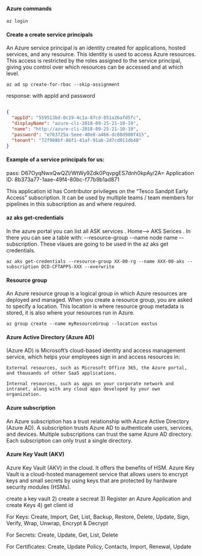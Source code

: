 
#### Azure commands


`az login`



#### Create a create service principals

An Azure service principal is an identity created for applications, hosted services, and any resource. This identity is used  to access Azure resources. 
This access is restricted by the roles assigned to the service principal, giving you control over which resources can be accessed and 
at which level. 

```
az ad sp create-for-rbac --skip-assignment
```

response: with appId and password
```json

{
  "appId": "559513bd-0c19-4c1a-87cd-851a26afd5fc",
  "displayName": "azure-cli-2018-09-25-21-10-19",
  "name": "http://azure-cli-2018-09-25-21-10-19",
  "password": "e763725a-5eee-40e8-a466-dc88d980f415",
  "tenant": "72f988bf-86f1-41af-91ab-2d7cd011db48"
}

```

#### Example of a service principals for us:

pass: D67OyqNwxQwQZl/WtWy9Zdk0PqvpgES7dnh0kpAy/2A=
Application ID: 8b373a77-1aae-49f4-80bc-f77b9b1ad871

This application id has Contributor privileges on the “Tesco Sandpit Early Access” subscription.
It can be used by multiple teams / team members for pipelines in this subscription as and where required.




#### az aks get-credentials

In the azure portal you can list all ASK services . Home--> AKS Serices . In there you can see a table with:
--resource-group   --name node name   --subscription. These vlaues are going to be used in the az aks get credentials.

```
az aks get-credentials --resource-group XX-00-rg --name XXX-00-aks --subscription DCD-CFTAPPS-XXX --overwrite
```

#### Resource group

An Azure resource group is a logical group in which Azure resources are deployed and managed. When you create a resource group, you are asked to specify a location. This location is where resource group metadata is stored, it is also where your resources run in Azure.


`az group create --name myResourceGroup --location eastus`


####  Azure Active Directory (Azure AD) 

(Azure AD)  is Microsoft’s cloud-based identity and access management service, which helps your employees sign in and access resources in:

    External resources, such as Microsoft Office 365, the Azure portal, and thousands of other SaaS applications.

    Internal resources, such as apps on your corporate network and intranet, along with any cloud apps developed by your own organization.

####  Azure subscription

An Azure subscription has a trust relationship with Azure Active Directory (Azure AD). 
A subscription trusts Azure AD to authenticate users, services, and devices.
Multiple subscriptions can trust the same Azure AD directory. Each subscription can only trust a single directory.




#### Azure Key Vault (AKV)

Azure Key Vault (AKV) in the cloud. It offers the benefits of HSM. 
Azure Key Vault is a cloud-hosted management service that allows users to encrypt keys and small secrets by using keys that are protected by hardware security modules (HSMs). 

create a key vault 2) create a secreat 3)  Register an Azure Application and create Keys 4) get client id 
 

For Keys: Create, Import, Get, List, Backup, Restore, Delete, Update, Sign, Verify, Wrap, Unwrap, Encrypt & Decrypt

For Secrets: Create, Update, Get, List, Delete

For Certificates: Create, Update Policy, Contacts, Import, Renewal, Update

